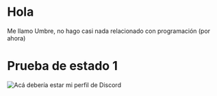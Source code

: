 # Hola
Me llamo Umbre, no hago casi nada relacionado con programación (por ahora)

# Prueba de estado 1
![Acá debería estar mi perfil de Discord](https://lanyard.cnrad.dev/api/613918119257309193?bg=000000&idleMessage=No+estoy+haciendo+nada)

<!---
ItsUmbree2/ItsUmbree2 is a ✨ special ✨ repository because its `README.md` (this file) appears on your GitHub profile.
You can click the Preview link to take a look at your changes.
--->
